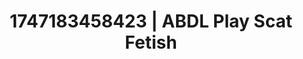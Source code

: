 ---
categories:
- Natural curves
- Lustful narration
- NSFW role reversal
- Slow strip tease
- Bare skin
image: /assets/images/1747183458423.jpg
layout: post
seo:
  description: Featured content with sensual Scat Fetish, ABDL Play. HD images available.
  keywords: Scat Fetish, ABDL Play
  og_image: /assets/images/1747183458423.jpg
  schema_type: VisualArtwork
tags:
- '#1747183458423'
- ABDL Play
- Scat Fetish
title: 1747183458423 | ABDL Play Scat Fetish
---